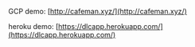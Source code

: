 GCP demo: [http://cafeman.xyz/](http://cafeman.xyz/)

heroku demo: [https://dlcapp.herokuapp.com/](https://dlcapp.herokuapp.com/)
